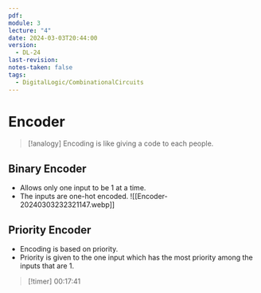 ```yaml
---
pdf: 
module: 3
lecture: "4"
date: 2024-03-03T20:44:00
version:
  - DL-24
last-revision: 
notes-taken: false
tags:
  - DigitalLogic/CombinationalCircuits
---
```

# Encoder

> [!analogy] 
> Encoding is like giving a code to each people.

## Binary Encoder

- Allows only one input to be 1 at a time.
- The inputs are one-hot encoded.
![[Encoder-20240303232321147.webp]]

## Priority Encoder

- Encoding is based on priority. 
- Priority is given to the one input which has the most priority among the inputs that are 1.


> [!timer] 00:17:41


